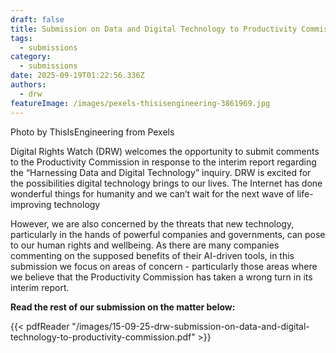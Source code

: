 ```yaml
---
draft: false
title: Submission on Data and Digital Technology to Productivity Commission
tags:
  - submissions
category:
  - submissions
date: 2025-09-19T01:22:56.336Z
authors:
  - drw
featureImage: /images/pexels-thisisengineering-3861969.jpg
---
```

Photo by ThisIsEngineering from Pexels

Digital Rights Watch (DRW) welcomes the opportunity to submit comments to the Productivity Commission in response to the interim report regarding the “Harnessing Data and Digital Technology” inquiry. DRW is excited for the possibilities digital technology brings to our lives. The Internet has done wonderful things for humanity and we can’t wait for the next wave of life-improving technology



However, we are also concerned by the threats that new technology, particularly in the hands of powerful companies and governments, can pose to our human rights and wellbeing. As there are many companies commenting on the supposed benefits of their AI-driven tools, in this submission we focus on areas of concern - particularly those areas where we believe that the Productivity Commission has taken a wrong turn in its interim report. 

**Read the rest of our submission on the matter below:**

{{< pdfReader "/images/15-09-25-drw-submission-on-data-and-digital-technology-to-productivity-commission.pdf" >}}